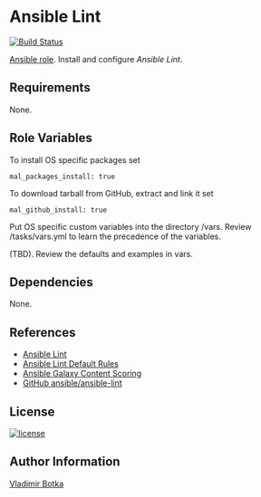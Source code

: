 Ansible Lint
============

[![Build Status](https://travis-ci.org/vbotka/ansible-ansible_lint.svg?branch=master)](https://travis-ci.org/vbotka/ansible-ansible_lint)

[Ansible role](https://galaxy.ansible.com/vbotka/ansible_lint/). Install and configure *Ansible Lint*.


Requirements
------------

None.


Role Variables
--------------

To install OS specific packages set

```
mal_packages_install: true
```

To download tarball from GitHub, extract and link it set

```
mal_github_install: true
```

Put OS specific custom variables into the directory /vars. Review /tasks/vars.yml to learn the precedence of the variables.

(TBD). Review the defaults and examples in vars.


Dependencies
------------

None.


References
----------

- [Ansible Lint](https://docs.ansible.com/ansible-lint/)
- [Ansible Lint Default Rules](https://docs.ansible.com/ansible-lint/rules/default_rules.html#default-rules)
- [Ansible Galaxy Content Scoring](https://galaxy.ansible.com/docs/contributing/content_scoring.html#syntax-score)
- [GitHub ansible/ansible-lint](https://github.com/ansible/ansible-lint)


License
-------

[![license](https://img.shields.io/badge/license-BSD-red.svg)](https://www.freebsd.org/doc/en/articles/bsdl-gpl/article.html)



Author Information
------------------

[Vladimir Botka](https://botka.link)
